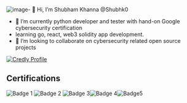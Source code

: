 ![image](https://github.com/user-attachments/assets/ff2e60e8-afbb-42b8-803b-b8834a7157c3)- 👋 Hi, I’m Shubham Khanna @Shubhk0
- 🌱 I’m currently python developer and tester with hand-on Google cybersecurity certification
- learning go, react, web3 solidity app development.
- 💞️ I’m looking to collaborate on cybersecurity related open source projects 

<!--START_BADGES:badges-->

[![Credly Profile](https://img.shields.io/badge/Credly-View%20My%20Badges-blue)](https://www.credly.com/users/shubham-khanna.5e387c4c)
## Certifications
![Badge 1](https://images.credly.com/size/240x240/images/0bf0f2da-a699-4c82-82e2-56dcf1f2e1c7/image.png) ![Badge 2](https://images.credly.com/size/240x240/images/ea3eec65-ddad-4242-9c59-1defac0fa2d9/image.png) ![Badge 3](https://images.credly.com/size/240x240/images/66fb5b06-7caf-4b23-a0c3-d262ba57e3c2/image.png)![Badge 4](https://images.credly.com/size/240x240/images/4f17161c-0357-416f-8507-04f4517b1c2f/image.png)![Badge5](https://images.credly.com/size/240x240/images/b40db465-587f-45eb-a854-af8630a630e7/blob)
<!---
Shubhk0/Shubhk0 is a ✨ special ✨ repository because its `README.md` (this file) appears on your GitHub profile.
You can click the Preview link to take a look at your changes.
--->


<!--[![An image of @shubhk0's Holopin badges, which is a link to view their full Holopin profile](https://holopin.me/shubhk0)](https://holopin.io/@shubhk0)
